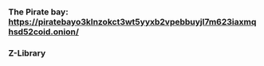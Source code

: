 ### The Pirate bay: https://piratebayo3klnzokct3wt5yyxb2vpebbuyjl7m623iaxmqhsd52coid.onion/
### Z-Library

